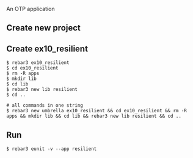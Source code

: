 An OTP application

Create new project
----	
Create ex10_resilient
----	
	$ rebar3 ex10_resilient
	$ cd ex10_resilient
	$ rm -R apps
	$ mkdir lib
	$ cd lib
	$ rebar3 new lib resilient
	$ cd ..
	
	# all commands in one string
	$ rebar3 new umbrella ex10_resilient && cd ex10_resilient && rm -R apps && mkdir lib && cd lib && rebar3 new lib resilient && cd ..

Run
-----
	$ rebar3 eunit -v --app resilient
	